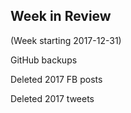 ## Week in Review

(Week starting 2017-12-31)

GitHub backups

Deleted 2017 FB posts

Deleted 2017 tweets
